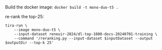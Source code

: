 
Build the docker image: `docker build -t mono-duo-t5 .`

re-rank the top-25:

```
tira-run \
	--image mono-duo-t5 \
	--input-dataset reneuir-2024/dl-top-1000-docs-20240701-training \
	--command '/reranking.py --input-dataset $inputDataset --output $outputDir --top-k 25'
```
